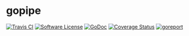 # gopipe

[![Travis CI](https://travis-ci.com/bingoohuang/gopipe.svg?branch=master)](https://travis-ci.com/bingoohuang/gopipe)
[![Software License](https://img.shields.io/badge/License-MIT-orange.svg?style=flat-square)](https://github.com/bingoohuang/gopipe/blob/master/LICENSE.md)
[![GoDoc](https://img.shields.io/badge/godoc-reference-blue.svg?style=flat-square)](https://godoc.org/github.com/bingoohuang/gopipe)
[![Coverage Status](http://codecov.io/github/bingoohuang/gopipe/coverage.svg?branch=master)](http://codecov.io/github/bingoohuang/gopipe?branch=master)
[![goreport](https://www.goreportcard.com/badge/github.com/bingoohuang/gopipe)](https://www.goreportcard.com/report/github.com/bingoohuang/gopipe)

